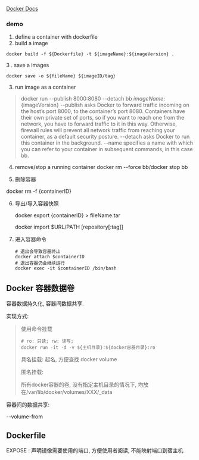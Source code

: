 [Docker Docs](https://docs.docker.com/get-started/)



### demo

1. define a container with dockerfile
2. build a image
```shell
docker build -f ${Dockerfile} -t ${imageName}:${imageVersion} .
```

3 . save a images

```shell
docker save -o ${fileName} ${imageID/tag}
```

3. run image as a container
> docker run --publish 8000:8080 --detach bb ${imageName}:${imageVersion}
> --publish asks Docker to forward traffic incoming on the host’s port 8000, to the container’s port 8080. Containers have their own private set of ports, so if you want to reach one from the network, you have to forward traffic to it in this way. Otherwise, firewall rules will prevent all network traffic from reaching your container, as a default security posture.
> --detach asks Docker to run this container in the background.
> --name specifies a name with which you can refer to your container in subsequent commands, in this case bb.
4. remove/stop a running container
    docker rm --force bb/docker stop bb

5. 删除容器

  docker rm -f {containerID}

6. 导出/导入容器快照

    docker export {containerID} > fileName.tar

    docker import $URL/PATH  [repository[:tag]]

7. 进入容器命令

    ```shell
    # 退出会导致容器终止
    docker attach $containerID
    # 退出容器仍会继续运行
    docker exec -it $containerID /bin/bash
    ```




## Docker 容器数据卷

容器数据持久化, 容器间数据共享.

实现方式: 

> 使用命令挂载
>
> ```shell
> # ro: 只读; rw: 读写;
> docker run -it -d -v ${主机目录}:${docker容器目录}:ro
> ```
>
> 具名挂载: 起名, 方便查找 docker volume
>
> 匿名挂载:
>
> 所有docker容器的卷, 没有指定主机目录的情况下, 均放在/var/lib/docker/volumes/XXX/_data

容器间的数据共享:

--volume-from

## Dockerfile 

EXPOSE : 声明镜像需要使用的端口, 方便使用者阅读, 不能映射端口到宿主机.